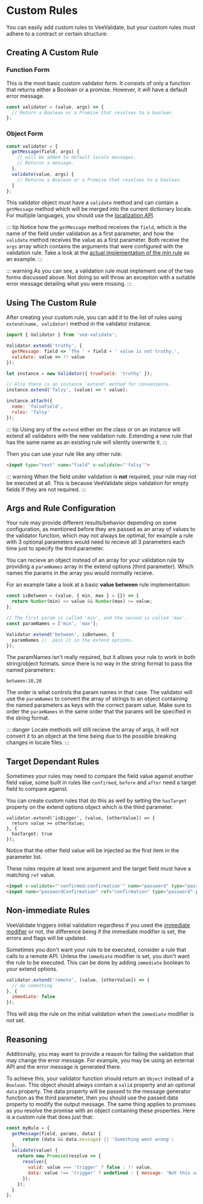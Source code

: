 # Custom Rules

You can easily add custom rules to VeeValidate, but your custom rules must adhere to a contract or certain structure:

## Creating A Custom Rule

### Function Form

This is the most basic custom validator form. It consists of only a function that returns either a Boolean or a promise. However, it will have a default error message.

```js
const validator = (value, args) => {
  // Return a Boolean or a Promise that resolves to a boolean.
};
```

### Object Form

```js
const validator = {
  getMessage(field, args) {
    // will be added to default locale messages.
    // Returns a message.
  },
  validate(value, args) {
    // Returns a Boolean or a Promise that resolves to a boolean.
  }
};
```

This validator object must have a `validate` method and can contain a `getMessage` method which will be merged into the current dictionary locale. For multiple languages, you should use the [localization API](./localization.md).

::: tip
  Notice how the `getMessage` method receives the `field`, which is the name of the field under validation as a first parameter, and how the `validate` method receives the value as a first parameter. Both receive the `args` array which contains the arguments that were configured with the validation rule. Take a look at the [actual implementation of the min rule](https://github.com/baianat/vee-validate/blob/master/src/rules/min.js) as an example.
:::

::: warning
  As you can see, a validation rule must implement one of the two forms discussed above. Not doing so will throw an exception with a suitable error message detailing what you were missing.
:::

## Using The Custom Rule

After creating your custom rule, you can add it to the list of rules using `extend(name, validator)` method in the validator instance.

```js
import { Validator } from 'vee-validate';

Validator.extend('truthy', {
  getMessage: field => 'The ' + field + ' value is not truthy.',
  validate: value => !! value
});

let instance = new Validator({ trueField: 'truthy' });

// Also there is an instance 'extend' method for convenience.
instance.extend('falsy', (value) => ! value);

instance.attach({
  name: 'falseField',
  rules: 'falsy'
});
```

::: tip
  Using any of the `extend` either on the class or on an instance will extend all validators with the new validation rule. Extending a new rule that has the same name as an existing rule will silently overwrite it.
:::

Then you can use your rule like any other rule:

```html
<input type="text" name="field" v-validate="'falsy'">
```

::: warning
  When the field under validation is __not__ required, your rule may not be executed at all. This is because VeeValidate skips validation for empty fields if they are not required.
:::

## Args and Rule Configuration

Your rule may provide different results/behavior depending on some configuration, as mentioned before they are passed as an array of values to the validator function, which may not always be optimal, for example a rule with 3 optional parameters would need to recieve all 3 parameters each time just to specify the third parameter.

You can recieve an object instead of an array for your validation rule by providing a `paramNames` array in the extend options (third parameter). Which names the params in the array you would normally recieve.

For an example take a look at a basic __value between__ rule implementation:

```js
const isBetween = (value, { min, max } = {}) => {
  return Number(min) <= value && Number(max) >= value;
};

// The first param is called 'min', and the second is called 'max'.
const paramNames = ['min', 'max'];

Validator.extend('between', isBetween, {
  paramNames //  pass it in the extend options.
});
```

The paramNames isn't really required, but it allows your rule to work in both string/object formats. since there is no way in the string format to pass the named parameters:

```
between:10,20
```

The order is what controls the param names in that case. The validator will use the `paramNames` to convert the array of strings to an object containing the named parameters as keys with the correct param value. Make sure to order the `paramNames` in the same order that the params will be specified in the string format.

::: danger
Locale methods will still recieve the array of args, it will not convert it to an object at the time being due to the possible breaking changes in locale files.
:::

## Target Dependant Rules

Sometimes your rules may need to compare the field value against another field value, some built in rules like `confirmed`, `before` and `after` need a target field to compare against.

You can create custom rules that do this as well by setting the `hasTarget` property on the extend options object which is the third parameter.

```js{3}
validator.extend('isBigger', (value, [otherValue]) => {
  return value >= otherValue;
}, {
  hasTarget: true
});
```

Notice that the other field value will be injected as the first item in the parameter list.

These rules require at least one argument and the target field must have a matching `ref` value.

```html
<input v-validate="'confirmed:confirmation'" name="password" type="password" >
<input name="passwordConfirmation" ref="confirmation" type="password" placeholder="Confirm the password">
```

## Non-immediate Rules

VeeValidate triggers initial validation regardless if you used the [immediate modifier](/api/directive.md#immediate) or not, the difference being if the immediate modifier is set, the errors and flags will be updated.

Sometimes you don't want your rule to be executed, consider a rule that calls to a remote API. Unless the `immediate` modifier is set, you don't want the rule to be executed. This can be done by adding `immediate` boolean to your extend options.

```js
validator.extend('remote', (value, [otherValue]) => {
  // do something
}, {
  immediate: false
});
```

This will skip the rule on the initial validation when the `immediate` modifier is not set.

## Reasoning

Additionally, you may want to provide a reason for failing the validation that may change the error message. For example, you may be using an external API and the error message is generated there.

To achieve this, your validator function should return an `Object` instead of a `Boolean`. This object should always contain a `valid` property and an optional `data` property. The data property will be passed to the message generator function as the third parameter, then you should use the passed data property to modify the output message. The same thing applies to promises as you resolve the promise with an object containing these properties. Here is a custom rule that does just that:

```js
const myRule = {
  getMessage(field, params, data) {
      return (data && data.message) || 'Something went wrong';
  },
  validate(value) {
    return new Promise(resolve => {
      resolve({
        valid: value === 'trigger' ? false : !! value,
        data: value !== 'trigger' ? undefined : { message: 'Not this value' }
      });
    });
  }
};
```
